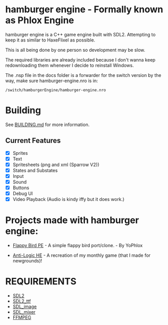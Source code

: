 # hamburger engine - Formally known as Phlox Engine

hamburger engine is a C++ game engine built with SDL2. Attempting to keep it as similar to HaxeFlixel as possible.

This is all being done by one person so development may be slow.

The required libraries are already included because I don't wanna keep redownloading them whenever I decide to reinstall Windows.

The .nsp file in the docs folder is a forwarder for the switch version by the way, make sure hamburger-engine.nro is in:

```
/switch/hamburgerEngine/hamburger-engine.nro
```

# Building

See [BUILDING.md](docs/BUILDING.md) for more information.

## Current Features
- [x] Sprites
- [x] Text
- [x] Spritesheets (png and xml (Sparrow V2))
- [x] States and Substates
- [x] Input
- [x] Sound
- [x] Buttons
- [x] Debug UI
- [x] Video Playback (Audio is kindy iffy but it does work.)

# Projects made with hamburger engine:

* [Flappy Bird PE](https://github.com/yophlox/FlappyBird-PE/tree/main) - A simple flappy bird port/clone. - By YoPhlox

* [Anti-Logic HE](https://github.com/maybekoi/AntiLogic-Git/tree/he-port) - A recreation of my monthly game (that I made for newgrounds)!

# REQUIREMENTS

- [SDL2](https://github.com/libsdl-org/SDL)
- [SDL2_ttf](https://github.com/libsdl-org/SDL_ttf)
- [SDL_image](https://github.com/libsdl-org/SDL_ttf)
- [SDL_mixer](https://github.com/libsdl-org/SDL_mixer)
- [FFMPEG](https://github.com/BtbN/FFmpeg-Builds/releases)
